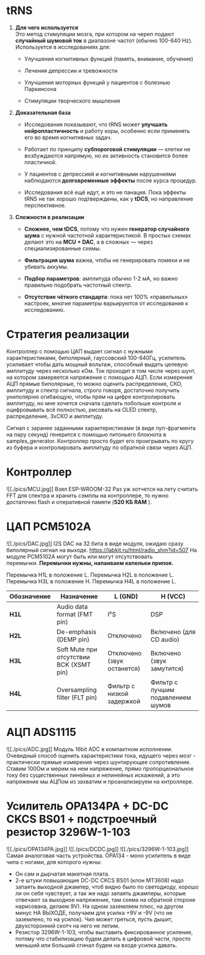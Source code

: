 # tRNS
1. **Для чего используется**  
    Это метод стимуляции мозга, при котором на череп подают **случайный шумовой ток** в диапазоне частот (обычно 100-640 Hz). Используется в исследованиях для:
    
    - Улучшения когнитивных функций (память, внимание, обучение)
        
    - Лечения депрессии и тревожности
        
    - Улучшения моторных функций у пациентов с болезнью Паркинсона
        
    - Стимуляции творческого мышления
        
2. **Доказательная база**
    
    - Исследования показывают, что tRNS может **улучшать нейропластичность** и работу коры, особенно если применять его во время когнитивных задач.
        
    - Работает по принципу **субпороговой стимуляции** — клетки не возбуждаются напрямую, но их активность становится более пластичной.
        
    - У пациентов с депрессией и когнитивными нарушениями наблюдаются **долговременные эффекты** после курса процедур.
        
    - Исследования всё ещё идут, и это не панацея. Пока эффекты tRNS не так хорошо подтверждены, как у **tDCS**, но направление перспективное.
        
3. **Сложности в реализации**
    
    - **Сложнее, чем tDCS**, потому что нужен **генератор случайного шума** с нужной частотной характеристикой. В простых схемах делают это на **MCU + DAC**, а в сложных — через специализированные схемы.
        
    - **Фильтрация шума** важна, чтобы не генерировать помехи и не убивать аккумы.
        
    - **Подбор параметров**: амплитуда обычно 1-2 мА, но важно правильно подобрать частотный спектр.
        
    - **Отсутствие чёткого стандарта**: пока нет 100% «правильных» настроек, многие параметры варьируются от исследования к исследованию.

# Стратегия реализации

Контроллер с помощью ЦАП выдает сигнал с нужными характеристиками, биполярный, гауссовский 100-640Гц, усилитель усиливает чтобы дать мощный вольтаж, способный выдать целевую амплитуду через несколько кОм. Ток проходит в том числе через шунт, на котором замеряется напряжение с помощью АЦП. Если измерения АЦП прямые биполярные, то можно оценить распределение, СКО, амплитуду и спектр сигнала, строго говоря, достаточно получить униполярню огибающую, чтобы прям на цифре контролировать амплитуду, но мне хочется сначала сделать побольше контроля и оцифровывать всё полностью, рисовать на OLED спектр, распределение, 3хСКО и амплитуду.

Сигнал с заранее заданными характеристиками (в виде луп-фрагмента на пару секунд) генерится с помощью питоньего блокнота в samples_generator. Контроллер просто будет его проигрывать по кругу из буфера и контролировать амплитуду по обратной связи через АЦП.

# Контроллер
![[./pics/MCU.jpg]]
Взял ESP-WROOM-32
Раз уж хотчется на лету считать FFT для спектра и хранить сэмплы на контроллере, то нужно достаточно flash и оперативной памяти (**520 КБ RAM** ).


# ЦАП PCM5102A 
![[./pics/DAC.jpg]]
I2S DAC на 32 бита в виде модуля, ожидаю сразу биполярный сигнал на выходе.
https://labkit.ru/html/radio_shm?id=507
На модуле PCM5102A могут быть или могут отсутствовать перемычки. **Перемычки нужны, напаиваем капельки припоя.**

Перемычка H1L в положение L.
Перемычка H2L в положение L.
Перемычка H3L в положение H.
Перемычка H4L в положение L.

| Обозначение | Назначение                              | L (GND)                    | H (VCC)                           |
| ----------- | --------------------------------------- | -------------------------- | --------------------------------- |
| **H1L**     | Audio data format (FMT pin)             | I²S                        | DSP                               |
| **H2L**     | De-emphasis (DEMP pin)                  | Отключено                  | Включено (для CD audio)           |
| **H3L**     | Soft Mute при отсутствии BCK (XSMT pin) | Отключено (звук останется) | Включено (звук замутится)         |
| **H4L**     | Oversampling filter (FLT pin)           | Фильтр с низкой задержкой  | Фильтр с лучшим подавлением шумов |
# АЦП ADS1115
![[./pics/ADC.jpg]]
Модуль 16bit ADC в компактном исполнении.
Очевидный способ оценить характеристики тока, идущего через мозг - практически прямые измерения через шунтирующее сопротивление. Ставим 100Ом и мерим на нем напряжение, прямо пропорциональное току без существенных линейных и нелинейных искажений, а это напряжение мы АЦПом из захватим и проанализируем на кнтроллере.

# Усилитель OPA134PA + DC-DC CKCS BS01 + подстроечный резистор 3296W-1-103
![[./pics/OPA134PA.jpg]]
![[./pics/DCDC.jpg]]
![[./pics/3296W-1-103.jpg]]
Самая аналоговая часть устройства.
OPA134 - моно усилитель в виде чипа с ногами, для которого нужны:
* Он сам и дырчатая макетная плата.
* 2-е штуки повышающие DC-DC CKCS BS01  (клон MT3608) надо запаять выходной джампер, чтоб видно было по светодиоду, хорошо ли он себя чувствует, а так же надо запаять джамперы, которые отвечают за выходное напряжение, там схема на обратной стороне нарисована, делаем 9V). На одном заземляем плюс, на другом минус НА ВЫХОДЕ, получаем для усилка +9V и -9V (что не заземлено, то на усилок). Чип может греться, пусть дышит, двухсторонний скотч на него не лепим.
* Резистор 3296W-1-103, чтобы выставить фиксированное усиление, потому что стабилизацию будем делать в цифровой части, просто меньший или больший сгинал будем на входе усилка давать. 
